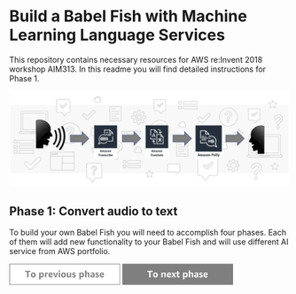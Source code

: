 Build a Babel Fish with Machine Learning Language Services
=========================================

This repository contains necessary resources for AWS re:Invent 2018 workshop AIM313. In this readme you will find detailed instructions for Phase 1.

<img src="../../img/flow1.png" />


Phase 1: Convert audio to text
-----

To build your own Babel Fish you will need to accomplish four phases. Each of them will add new functionality to your Babel Fish and will use different AI service from AWS portfolio.

<a href="../phase0/README.md"><img src="../../img/button2.png" width="200"></a>
<a href="../phase2/README.md"><img src="../../img/button3.png" width="200"></a>
